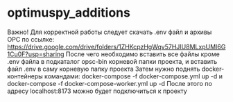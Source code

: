 # optimuspy_additions
Важно! Для корректной работы следует скачать .env файл и архивы ОРС по ссылке:
https://drive.google.com/drive/folders/1ZHKcpzHgWqv57HJIU8MLxpUMI6G1Cu0F?usp=sharing
После чего необходимо вставить все файлы кроме .env файла в подкаталог opsc-bin корневой папки проекта, и вставить файл .env в саму корневую папку проекта
Затем нужно поднять docker-контейнеры командами:
docker-compose -f docker-compose.yml up -d
и
docker-compose -f docker-compose-worker.yml up -d
После этого по адресу localhost:8173 можно будет подключиться к проекту
